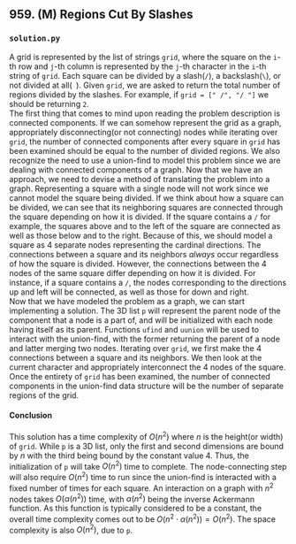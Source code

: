 ## 959. (M) Regions Cut By Slashes

### `solution.py`
A grid is represented by the list of strings `grid`, where the square on the `i`-th row and `j`-th column is represented by the `j`-th character in the `i`-th string of `grid`. Each square can be divided by a slash(`/`), a backslash(`\`), or not divided at all(` `). Given `grid`, we are asked to return the total number of regions divided by the slashes. For example, if `grid = [" /", "/ "]` we should be returning `2`.  
The first thing that comes to mind upon reading the problem description is connected components. If we can somehow represent the grid as a graph, appropriately disconnecting(or not connecting) nodes while iterating over `grid`, the number of connected components after every square in `grid` has been examined should be equal to the number of divided regions. We also recognize the need to use a union-find to model this problem since we are dealing with connected components of a graph. Now that we have an approach, we need to devise a method of translating the problem into a graph. Representing a square with a single node will not work since we cannot model the square being divided. If we think about how a square can be divided, we can see that its neighboring squares are connected through the square depending on how it is divided. If the square contains a `/` for example, the squares above and to the left of the square are connected as well as those below and to the right. Because of this, we should model a square as 4 separate nodes representing the cardinal directions. The connections between a square and its neighbors *always* occur regardless of how the square is divided. However, the connections between the 4 nodes of the same square differ depending on how it is divided. For instance, if a square contains a `/`, the nodes corresponding to the directions up and left will be connected, as well as those for down and right.  
Now that we have modeled the problem as a graph, we can start implementing a solution. The 3D list `p` will represent the parent node of the component that a node is a part of, and will be initialized with each node having itself as its parent. Functions `ufind` and `uunion` will be used to interact with the union-find, with the former returning the parent of a node and latter merging two nodes. Iterating over `grid`, we first make the 4 connections between a square and its neighbors. We then look at the current character and appropriately interconnect the 4 nodes of the square. Once the entirety of `grid` has been examined, the number of connected components in the union-find data structure will be the number of separate regions of the grid.  

#### Conclusion
This solution has a time complexity of $O(n^2)$ where $n$ is the height(or width) of `grid`. While `p` is a 3D list, only the first and second dimensions are bound by $n$ with the third being bound by the constant value 4. Thus, the initialization of `p` will take $O(n^2)$ time to complete. The node-connecting step will also require $O(n^2)$ time to run since the union-find is interacted with a fixed number of times for each square. An interaction on a graph with $n^2$ nodes takes $O(\alpha(n^2))$ time, with $\alpha(n^2)$ being the inverse Ackermann function. As this function is typically considered to be a constant, the overall time complexity comes out to be $O(n^2\cdot\alpha(n^2)) = O(n^2)$. The space complexity is also $O(n^2)$, due to `p`.  
  

